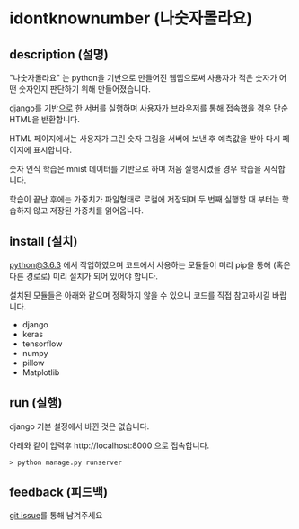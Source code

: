# idontknownumber (나숫자몰라요)

## description (설명)

"나숫자몰라요" 는 python을 기반으로 만들어진 웹앱으로써 사용자가 적은 숫자가 어떤 숫자인지 판단하기 위해 만들어졌습니다.

django를 기반으로 한 서버를 실행하며 사용자가 브라우저를 통해 접속했을 경우 단순 HTML을 반환합니다.

HTML 페이지에서는 사용자가 그린 숫자 그림을 서버에 보낸 후 예측값을 받아 다시 페이지에 표시합니다.

숫자 인식 학습은 mnist 데이터를 기반으로 하며 처음 실행시켰을 경우 학습을 시작합니다.

학습이 끝난 후에는 가중치가 파일형태로 로컬에 저장되며 두 번째 실행할 때 부터는 학습하지 않고 저장된 가중치를 읽어옵니다.

## install (설치)

python@3.6.3 에서 작업하였으며 코드에서 사용하는 모듈들이 미리 pip을 통해 (혹은 다른 경로로) 미리 설치가 되어 있어야 합니다.

설치된 모듈들은 아래와 같으며 정확하지 않을 수 있으니 코드를 직접 참고하시길 바랍니다.

- django
- keras
- tensorflow
- numpy
- pillow
- Matplotlib

## run (실행)

django 기본 설정에서 바뀐 것은 없습니다.

아래와 같이 입력후 http://localhost:8000 으로 접속합니다.

```
> python manage.py runserver
```

## feedback (피드백)

[git issue](https://github.com/hotsoycandy/idontknownumber/issues)를 통해 남겨주세요
